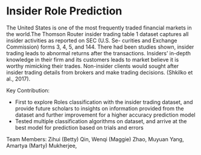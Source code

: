 # Insider Role Prediction

The United States is one of the most frequently traded financial markets in the world.The Thomson Router insider trading table 1 dataset captures all insider activities as reported on SEC (U.S. Se- curities and Exchange Commission) forms 3, 4, 5, and 144. There had been studies shown, insider trading leads to abnormal returns after the transactions. Insiders’ in-depth knowledge in their firm and its customers leads to market believe it is worthy mimicking their trades. Non-insider clients would sought after insider trading details from brokers and make trading decisions. (Shkilko et al., 2017).

Key Contribution:
- First to explore Roles classification with the insider trading dataset, and provide future scholars to insights on information provided from the dataset and further improvement for a higher accuracy prediction model 
- Tested multiple classification algorithms on dataset, and arrive at the best model for prediction based on trials and errors

Team Members:
Zihui (Betty) Qin, 
Wenqi (Maggie) Zhao,
Muyuan Yang,
Amartya (Marty) Mukherjee,
